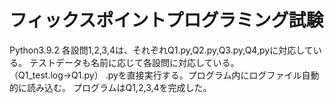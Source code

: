 フィックスポイントプログラミング試験
====
Python3.9.2 
        各設問1,2,3,4は、それぞれQ1.py,Q2.py,Q3.py,Q4,pyに対応している。
        テストデータも名前に応じて各設問に対応している。（Q1_test.log→Q1.py）
        .pyを直接実行する。プログラム内にログファイル自動的に読み込む。
        プログラムはQ1,2,3,4を完成した。

